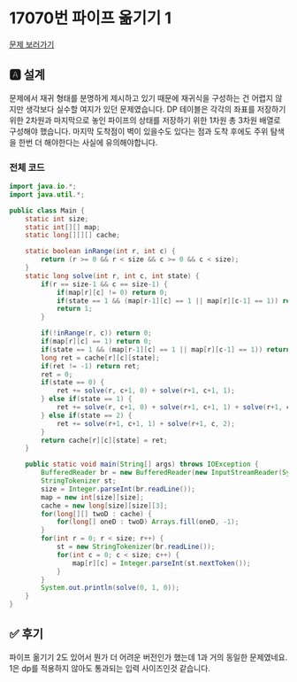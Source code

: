 # 17070번 파이프 옮기기 1
[문제 보러가기](https://www.acmicpc.net/problem/17070)

## 🅰 설계
문제에서 재귀 형태를 분명하게 제시하고 있기 때문에 재귀식을
구성하는 건 어렵지 않지만 생각보다 실수할 여지가 있던 문제였습니다.
DP 테이블은 각각의 좌표를 저장하기 위한 2차원과 마지막으로 놓인
파이프의 상태를 저장하기 위한 1차원 총 3차원 배열로 구성해야 했습니다.
마지막 도착점이 벽이 있을수도 있다는 점과 도착 후에도 주위 탐색을
한번 더 해야한다는 사실에 유의해야합니다.

### 전체 코드
```java
import java.io.*;
import java.util.*;

public class Main {
    static int size;
    static int[][] map;
    static long[][][] cache;

    static boolean inRange(int r, int c) {
        return (r >= 0 && r < size && c >= 0 && c < size);
    }
    static long solve(int r, int c, int state) {
        if(r == size-1 && c == size-1) {
            if(map[r][c] != 0) return 0;
            if(state == 1 && (map[r-1][c] == 1 || map[r][c-1] == 1)) return 0;
            return 1;
        }

        if(!inRange(r, c)) return 0;
        if(map[r][c] == 1) return 0;
        if(state == 1 && (map[r-1][c] == 1 || map[r][c-1] == 1)) return 0;
        long ret = cache[r][c][state];
        if(ret != -1) return ret;
        ret = 0;
        if(state == 0) {
            ret += solve(r, c+1, 0) + solve(r+1, c+1, 1);
        } else if(state == 1) {
            ret += solve(r, c+1, 0) + solve(r+1, c+1, 1) + solve(r+1, c, 2);
        } else if(state == 2) {
            ret += solve(r+1, c+1, 1) + solve(r+1, c, 2);
        }
        return cache[r][c][state] = ret;
    }

    public static void main(String[] args) throws IOException {
        BufferedReader br = new BufferedReader(new InputStreamReader(System.in));
        StringTokenizer st;
        size = Integer.parseInt(br.readLine());
        map = new int[size][size];
        cache = new long[size][size][3];
        for(long[][] twoD : cache) {
            for(long[] oneD : twoD) Arrays.fill(oneD, -1);
        }
        for(int r = 0; r < size; r++) {
            st = new StringTokenizer(br.readLine());
            for(int c = 0; c < size; c++) {
                map[r][c] = Integer.parseInt(st.nextToken());
            }
        }
        System.out.println(solve(0, 1, 0));
    }
}
```
 
## ✅ 후기
파이프 옮기기 2도 있어서 뭔가 더 어려운 버전인가 했는데
1과 거의 동일한 문제였네요. 1은 dp를 적용하지 않아도 통과되는
입력 사이즈인것 같습니다.